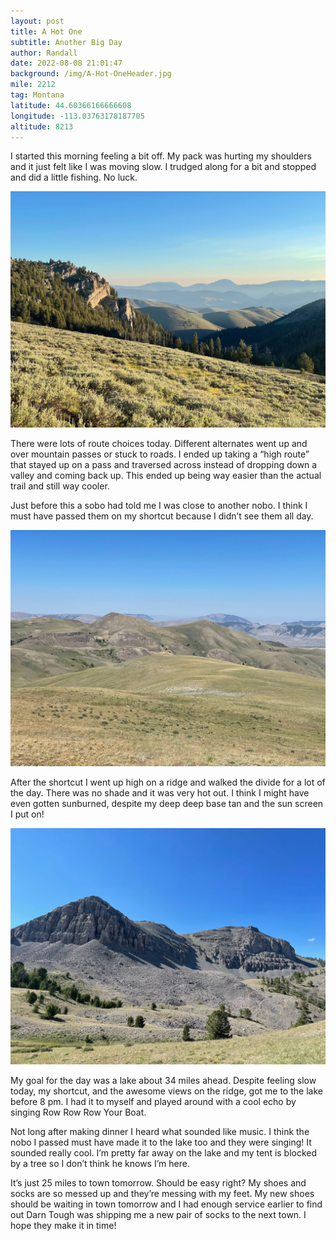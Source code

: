 ```yaml
---
layout: post
title: A Hot One
subtitle: Another Big Day
author: Randall
date: 2022-08-08 21:01:47
background: /img/A-Hot-OneHeader.jpg
mile: 2212
tag: Montana
latitude: 44.60366166666608
longitude: -113.03763178187705
altitude: 8213
---
```

I started this morning feeling a bit off. My pack was hurting my shoulders and it just felt like I was moving slow. I trudged along for a bit and stopped and did a little fishing. No luck.

<img src="/img/A Hot One0.jpg" class="img-fluid">

There were lots of route choices today. Different alternates went up and over mountain passes or stuck to roads. I ended up taking a “high route” that stayed up on a pass and traversed across instead of dropping down a valley and coming back up. This ended up being way easier than the actual trail and still way cooler.

Just before this a sobo had told me I was close to another nobo. I think I must have passed them on my shortcut because I didn’t see them all day.

<img src="/img/A Hot One1.jpg" class="img-fluid">

After the shortcut I went up high on a ridge and walked the divide for a lot of the day. There was no shade and it was very hot out. I think I might have even gotten sunburned, despite my deep deep base tan and the sun screen I put on!

<img src="/img/A Hot One2.jpg" class="img-fluid">

My goal for the day was a lake about 34 miles ahead. Despite feeling slow today, my shortcut, and the awesome views on the ridge, got me to the lake before 8 pm. I had it to myself and played around with a cool echo by singing Row Row Row Your Boat. 

Not long after making dinner I heard what sounded like music. I think the nobo I passed must have made it to the lake too and they were singing! It sounded really cool. I’m pretty far away on the lake and my tent is blocked by a tree so I don’t think he knows I’m here.

It’s just 25 miles to town tomorrow. Should be easy right? My shoes and socks are so messed up and they’re messing with my feet. My new shoes should be waiting in town tomorrow and I had enough service earlier to find out Darn Tough was shipping me a new pair of socks to the next town. I hope they make it in time!
